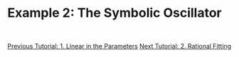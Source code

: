 <div align="justify">

# Example 2: The Symbolic Oscillator

<br/>

[Previous Tutorial: 1. Linear in the Parameters](https://github.com/Stee-T/rFOrLSR/tree/main/Examples/1_Linear_in_the_Parameters)
[Next Tutorial: 2. Rational Fitting](https://github.com/Stee-T/rFOrLSR/tree/main/Examples/2_Rational_Fitting)